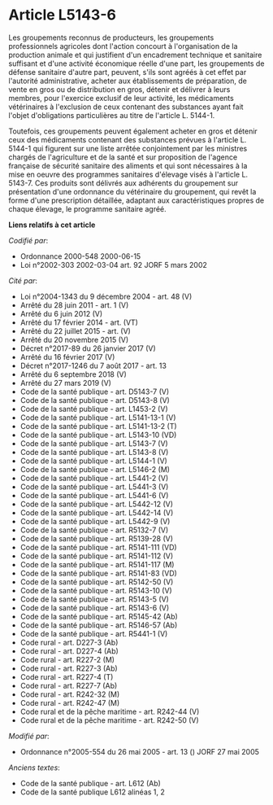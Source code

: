 # Article L5143-6

Les groupements reconnus de producteurs, les groupements professionnels agricoles dont l'action concourt à l'organisation de
la production animale et qui justifient d'un encadrement technique et sanitaire suffisant et d'une activité économique réelle
d'une part, les groupements de défense sanitaire d'autre part, peuvent, s'ils sont agréés à cet effet par l'autorité
administrative, acheter aux établissements de préparation, de vente en gros ou de distribution en gros, détenir et délivrer à
leurs membres, pour l'exercice exclusif de leur activité, les médicaments vétérinaires à l'exclusion de ceux contenant des
substances ayant fait l'objet d'obligations particulières au titre de l'article L. 5144-1.

Toutefois, ces groupements peuvent également acheter en gros et détenir ceux des médicaments contenant des substances prévues
à l'article L. 5144-1 qui figurent sur une liste arrêtée conjointement par les ministres chargés de l'agriculture et de la
santé et sur proposition de l'agence française de sécurité sanitaire des aliments et qui sont nécessaires à la mise en oeuvre
des programmes sanitaires d'élevage visés à l'article L. 5143-7. Ces produits sont délivrés aux adhérents du groupement sur
présentation d'une ordonnance du vétérinaire du groupement, qui revêt la forme d'une prescription détaillée, adaptant aux
caractéristiques propres de chaque élevage, le programme sanitaire agréé.

**Liens relatifs à cet article**

_Codifié par_:

  - Ordonnance 2000-548 2000-06-15
  - Loi n°2002-303 2002-03-04 art. 92 JORF 5 mars 2002

_Cité par_:

  - Loi n°2004-1343 du 9 décembre 2004 - art. 48 (V)
  - Arrêté du 28 juin 2011 - art. 1 (V)
  - Arrêté du 6 juin 2012 (V)
  - Arrêté du 17 février 2014 - art. (VT)
  - Arrêté du 22 juillet 2015 - art. (V)
  - Arrêté du 20 novembre 2015 (V)
  - Décret n°2017-89 du 26 janvier 2017 (V)
  - Arrêté du 16 février 2017 (V)
  - Décret n°2017-1246 du 7 août 2017 - art. 13
  - Arrêté du 6 septembre 2018 (V)
  - Arrêté du 27 mars 2019 (V)
  - Code de la santé publique - art. D5143-7 (V)
  - Code de la santé publique - art. D5143-8 (V)
  - Code de la santé publique - art. L1453-2 (V)
  - Code de la santé publique - art. L5141-13-1 (V)
  - Code de la santé publique - art. L5141-13-2 (T)
  - Code de la santé publique - art. L5143-10 (VD)
  - Code de la santé publique - art. L5143-7 (V)
  - Code de la santé publique - art. L5143-8 (V)
  - Code de la santé publique - art. L5144-1 (V)
  - Code de la santé publique - art. L5146-2 (M)
  - Code de la santé publique - art. L5441-2 (V)
  - Code de la santé publique - art. L5441-3 (V)
  - Code de la santé publique - art. L5441-6 (V)
  - Code de la santé publique - art. L5442-12 (V)
  - Code de la santé publique - art. L5442-14 (V)
  - Code de la santé publique - art. L5442-9 (V)
  - Code de la santé publique - art. R5132-7 (V)
  - Code de la santé publique - art. R5139-28 (V)
  - Code de la santé publique - art. R5141-111 (VD)
  - Code de la santé publique - art. R5141-112 (V)
  - Code de la santé publique - art. R5141-117 (M)
  - Code de la santé publique - art. R5141-83 (VD)
  - Code de la santé publique - art. R5142-50 (V)
  - Code de la santé publique - art. R5143-10 (V)
  - Code de la santé publique - art. R5143-5 (V)
  - Code de la santé publique - art. R5143-6 (V)
  - Code de la santé publique - art. R5145-42 (Ab)
  - Code de la santé publique - art. R5146-57 (Ab)
  - Code de la santé publique - art. R5441-1 (V)
  - Code rural - art. D227-3 (Ab)
  - Code rural - art. D227-4 (Ab)
  - Code rural - art. R227-2 (M)
  - Code rural - art. R227-3 (Ab)
  - Code rural - art. R227-4 (T)
  - Code rural - art. R227-7 (Ab)
  - Code rural - art. R242-32 (M)
  - Code rural - art. R242-47 (M)
  - Code rural et de la pêche maritime - art. R242-44 (V)
  - Code rural et de la pêche maritime - art. R242-50 (V)

_Modifié par_:

  - Ordonnance n°2005-554 du 26 mai 2005 - art. 13 () JORF 27 mai 2005

_Anciens textes_:

  - Code de la santé publique - art. L612 (Ab)
  - Code de la santé publique L612 alinéas 1, 2
